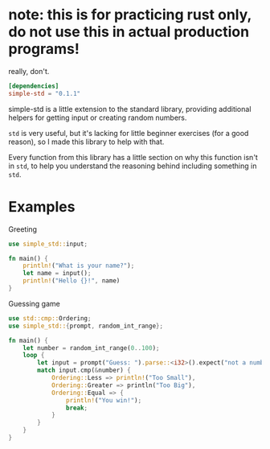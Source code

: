 # note: this is for practicing rust only, do not use this in actual production programs!

really, don't.

```toml
[dependencies]
simple-std = "0.1.1"
```

simple-std is a little extension to the standard library, 
providing additional helpers for getting input or creating random numbers.

`std` is very useful, but it's lacking for little beginner exercises 
(for a good reason), so I made this library to help with that.

Every function from this library has a little section on why this function isn't in `std`, to help you understand
the reasoning behind including something in `std`.

# Examples

Greeting

```rust
use simple_std::input;

fn main() {
    println!("What is your name?");
    let name = input();
    println!("Hello {}!", name)
}
```

Guessing game

```rust
use std::cmp::Ordering;
use simple_std::{prompt, random_int_range}; 

fn main() {
    let number = random_int_range(0..100);
    loop {
        let input = prompt("Guess: ").parse::<i32>().expect("not a number");
        match input.cmp(&number) {
            Ordering::Less => println!("Too Small"),
            Ordering::Greater => println("Too Big"),
            Ordering::Equal => {
                println!("You win!");
                break;
            }
        }
    }
}
```